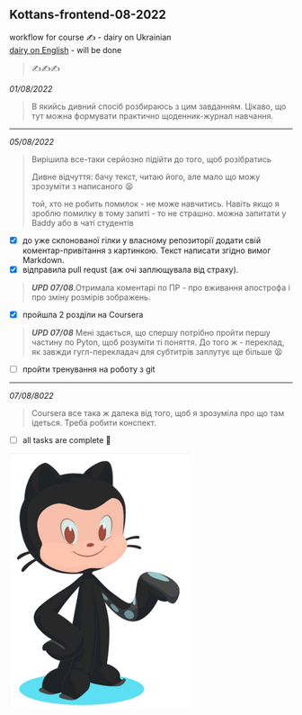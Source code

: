## Kottans-frontend-08-2022 ##

workflow for course :writing_hand: - dairy on Ukrainian
<br> [dairy on English]() - will be done

> :writing_hand::writing_hand::writing_hand:

_01/08/2022_
> В якийсь дивний спосіб розбираюсь з цим завданням. Цікаво, що тут можна формувати практично щоденник-журнал навчання. 
---------------------------
_05/08/2022_
> Вирішила все-таки серйозно підійти до того, щоб розібратись
>
> Дивне відчуття: бачу текст, читаю його, але мало що можу зрозуміти з написаного 	:tired_face:
>
> той, хто не робить помилок - не може навчитись. Навіть якщо я зроблю помилку в тому запиті - то не страшно. можна запитати у Baddy або в чаті студентів

- [x] до уже склонованої гілки у власному репозиторії додати свій коментар-привітання з картинкою. Текст написати згідно вимог Mаrkdown. 
- [x] відправила pull requst (аж очі заплющувала від страху). 
> *__UPD 07/08__*.Отримала коментарі по ПР - про вживання апострофа і про зміну розмірів зображень. 
- [x] пройшла 2 розділи на Coursera 
> *__UPD 07/08__* Мені здається, що спершу потрібно пройти першу частину по Pyton, щоб розуміти ті поняття. До того ж - переклад, як завжди гугл-перекладач для субтитрів заплутує ще більше :tired_face:
- [ ] пройти тренування на роботу з git 
---------------------------
_07/08/8022_
> Coursera все така ж далека від того, щоб я зрозуміла про що там ідеться. Треба робити конспект. 


- [ ] all tasks are complete :tada:

![зображення котика](./img/image-rendered.png)
